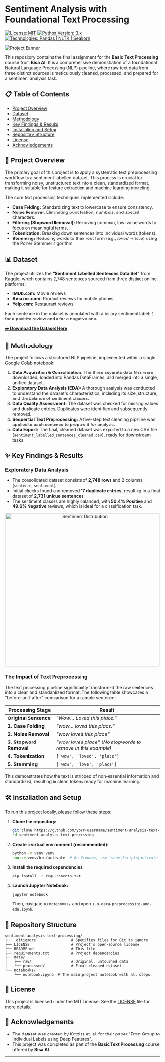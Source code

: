 # Sentiment Analysis with Foundational Text Processing

[![License: MIT](https://img.shields.io/badge/License-MIT-blue.svg)](https://opensource.org/licenses/MIT)
[![Python Version: 3.x](https://img.shields.io/badge/Python-3.x-brightgreen.svg)](https://www.python.org/)
[![Technologies: Pandas | NLTK | Seaborn](https://img.shields.io/badge/Technologies-Pandas%20%7C%20NLTK%20%7C%20Seaborn-ff69b4)](https://github.com/)

![Project Banner](https://user-images.githubusercontent.com/7065401/52227183-6ce80000-28a1-11e9-9154-106d87175443.png)

This repository contains the final assignment for the **Basic Text Processing** course from **Bisa AI**. It is a comprehensive demonstration of a foundational Natural Language Processing (NLP) pipeline, where raw text data from three distinct sources is meticulously cleaned, processed, and prepared for a sentiment analysis task.

## 📋 Table of Contents
- [Project Overview](#-project-overview)
- [Dataset](#-dataset)
- [Methodology](#-methodology)
- [Key Findings & Results](#-key-findings--results)
- [Installation and Setup](#-installation-and-setup)
- [Repository Structure](#-repository-structure)
- [License](#-license)
- [Acknowledgements](#-acknowledgements)

## 🚀 Project Overview

The primary goal of this project is to apply a systematic text preprocessing workflow to a sentiment-labelled dataset. This process is crucial for transforming noisy, unstructured text into a clean, standardized format, making it suitable for feature extraction and machine learning modeling.

The core text processing techniques implemented include:
*   **Case Folding:** Standardizing text to lowercase to ensure consistency.
*   **Noise Removal:** Eliminating punctuation, numbers, and special characters.
*   **Filtering (Stopword Removal):** Removing common, low-value words to focus on meaningful terms.
*   **Tokenization:** Breaking down sentences into individual words (tokens).
*   **Stemming:** Reducing words to their root form (e.g., *loved* → *love*) using the Porter Stemmer algorithm.

## 📊 Dataset

The project utilizes the **"Sentiment Labelled Sentences Data Set"** from Kaggle, which contains 2,748 sentences sourced from three distinct online platforms:
*   **IMDb.com:** Movie reviews
*   **Amazon.com:** Product reviews for mobile phones
*   **Yelp.com:** Restaurant reviews

Each sentence in the dataset is annotated with a binary sentiment label: `1` for a positive review and `0` for a negative one.

[**➡️ Download the Dataset Here**](https://www.kaggle.com/datasets/marklvl/sentiment-labelled-sentences-data-set/data)

## 🔬 Methodology

The project follows a structured NLP pipeline, implemented within a single Google Colab notebook:

1.  **Data Acquisition & Consolidation:** The three separate data files were downloaded, loaded into Pandas DataFrames, and merged into a single, unified dataset.
2.  **Exploratory Data Analysis (EDA):** A thorough analysis was conducted to understand the dataset's characteristics, including its size, structure, and the balance of sentiment classes.
3.  **Data Quality Assessment:** The dataset was checked for missing values and duplicate entries. Duplicates were identified and subsequently removed.
4.  **Sequential Text Preprocessing:** A five-step text cleaning pipeline was applied to each sentence to prepare it for analysis.
5.  **Data Export:** The final, cleaned dataset was exported to a new CSV file (`sentiment_labelled_sentences_cleaned.csv`), ready for downstream tasks.

## ✨ Key Findings & Results

### Exploratory Data Analysis
- The consolidated dataset consists of **2,748 rows** and 2 columns (`sentence`, `sentiment`).
- Initial checks found and removed **17 duplicate entries**, resulting in a final dataset of **2,731 unique sentences**.
- The sentiment classes are highly balanced, with **50.4% Positive** and **49.6% Negative** reviews, which is ideal for a classification task.

<p align="center">
  <img src="https://i.imgur.com/2U54cIu.png" alt="Sentiment Distribution" width="500">
</p>

### The Impact of Text Preprocessing

The text processing pipeline significantly transformed the raw sentences into a clean and standardized format. The following table showcases a "before-and-after" comparison for a sample sentence:

| Processing Stage       | Result                                                                     |
| ---------------------- | -------------------------------------------------------------------------- |
| **Original Sentence**  | *"Wow... Loved this place."*                                                |
| **1. Case Folding**    | *"wow... loved this place."*                                                |
| **2. Noise Removal**   | *"wow loved this place"*                                                   |
| **3. Stopword Removal**| *"wow loved place"*  *(No stopwords to remove in this example)*             |
| **4. Tokenization**    | `['wow', 'loved', 'place']`                                                |
| **5. Stemming**        | `['wow', 'love', 'place']`                                                 |

This demonstrates how the text is stripped of non-essential information and standardized, resulting in clean tokens ready for machine learning.

## 🛠️ Installation and Setup

To run this project locally, please follow these steps:

1.  **Clone the repository:**
    ```bash
    git clone https://github.com/your-username/sentiment-analysis-text-processing.git
    cd sentiment-analysis-text-processing
    ```

2.  **Create a virtual environment (recommended):**
    ```bash
    python -m venv venv
    source venv/bin/activate  # On Windows, use `venv\Scripts\activate`
    ```

3.  **Install the required dependencies:**
    ```bash
    pip install -r requirements.txt
    ```

4.  **Launch Jupyter Notebook:**
    ```bash
    jupyter notebook
    ```
    Then, navigate to `notebooks/` and open `1.0-data-preprocessing-and-eda.ipynb`.

## 📂 Repository Structure

```
sentiment-analysis-text-processing/
├── .gitignore                # Specifies files for Git to ignore
├── LICENSE                   # Project's open-source license
├── README.md                 # This file
├── requirements.txt          # Project dependencies
├── data/
│   ├── raw/                  # Original, untouched data
│   └── processed/            # Final cleaned dataset
└── notebooks/
    └── notebook.ipynb  # The main project notebook with all steps
```

## 📜 License
This project is licensed under the MIT License. See the [LICENSE](LICENSE) file for more details.

## 🙏 Acknowledgements
*   The dataset was created by Kotzias et. al. for their paper "From Group to Individual Labels using Deep Features".
*   This project was completed as part of the **Basic Text Processing** course offered by **Bisa AI**.

---
